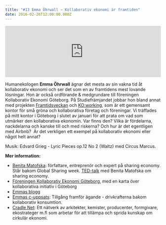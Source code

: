 ```yaml
---
title: "#13 Emma Öhrwall – Kollaborativ ekonomi är framtiden"
date: 2016-02-26T12:00:00.000Z
---
```


<iframe src="https://w.soundcloud.com/player/?url=https%3A//api.soundcloud.com/tracks/248977760&amp;amp;color=001665&amp;amp;auto_play=false&amp;amp;hide_related=false&amp;show_comments=true&amp;show_user=true&amp;show_reposts=false" width="100%" height="166" frameborder="no" scrolling="no"></iframe>

Humanekologen **Emma Öhrwall** ägnar det mesta av sin vakna tid åt kollaborativ ekonomi och ser det som en av framtidens mest lovande lösningar. Hon är också ordförande & medgrundare till föreningen Kollaborativ Ekonomi Göteborg. På Studiefrämjandet jobbar hon bland annat med projekten [Framtidsveckan](http://www.studieframjandet.se/framtidsveckan) och [KO:working](https://www.facebook.com/gbgkoworking), som är ett gemensamt kontor för små gröna och kollaborativa företag och föreningar. Vi träffades på mitt kontor i Göteborg i slutet av januari för att prata om vad som utmärker den kollaborativa ekonomin. Var finns den? Vilka är fördelarna, nackdelarna och kanske till och med riskerna? Och hur är det egentligen med Airbnb?  Är det verkligen ett exempel på kollaborativ ekonomi eller något helt annat?

Musik: Edvard Grieg - Lyric Pieces op.12 No 2 (Waltz) med Circus Marcus.

**Mer information:**

- [Benita Matofska](http://www.thepeoplewhoshare.com/benita-matofska/): författare, entreprenör och expert på sharing economy. Står bakom Global Sharing week. [TED-talk](https://www.youtube.com/watch?v=rsmcuz9PemE) med Benita Matofska om sharing economy.
- [Föreningen Kollaborativ Ekonomi Göteborg](http://www.kollekogbg.se/), med en karta över kollaborativa initiativ i Göteborg
- [Emmas blogg](https://emmaohrwall.wordpress.com/)
- [Emmas c-uppsats](https://emmaohrwall.wordpress.com/2015/11/01/min-c-uppsats-om-kollaborativ-konsumtion-varsagoda/): Tillgång framför ägande - drivkrafterna bakom kollaborativ konsumtion.
- [Cradle Net](http://www.cradlenet.se/): Ett nätverk av arkitekter, kemister, producenter, formgivare, ekostrateger m.fl som arbetar för att tillämpa och sprida kunskap om cirkulär ekonomi.
